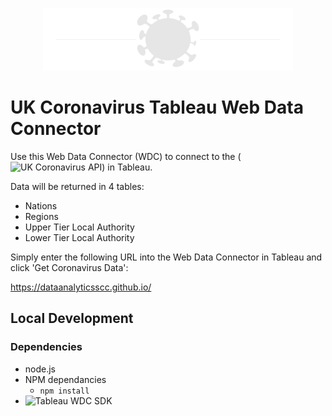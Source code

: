 <p align = "center">
  <img src="https://github.com/DataAnalyticsSCC/DataAnalyticsSCC.github.io/blob/main/covid_icon_grey_line.png" alt="covid icon" width="400" height="100">
</p>

# UK Coronavirus Tableau Web Data Connector

Use this Web Data Connector (WDC) to connect to the (![UK Coronavirus API](https://coronavirus.data.gov.uk/)) in Tableau. 

Data will be returned in 4 tables:

* Nations
* Regions
* Upper Tier Local Authority
* Lower Tier Local Authority

Simply enter the following URL into the Web Data Connector in Tableau and click 'Get Coronavirus Data':

https://dataanalyticsscc.github.io/

## Local Development

### Dependencies

* node.js
* NPM dependancies
  * ```npm install```
* ![Tableau WDC SDK](https://tableau.github.io/webdataconnector/)
